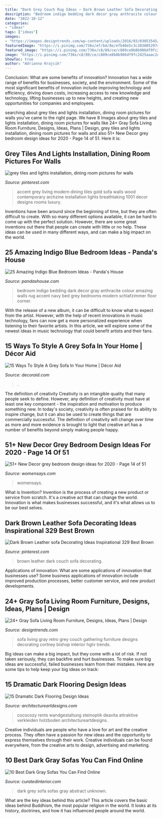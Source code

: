 ```yaml
---
title: "Dark Grey Couch Rug Ideas ~ Dark Brown Leather Sofa Decorating Ideas Inspirational 329 Best Brown"
description: "Bedroom indigo bedding dark decor gray anthracite colour amazing walls rug accent navy bed grey bedrooms modern schlafzimmer floor corner"
date: "2022-10-12"
categories:
- "ideas"
tags: ["ideas"]
images:
- "https://images.designtrends.com/wp-content/uploads/2016/03/03053545/Living-Room-With-Retro-Grey-Sofa.jpeg"
featuredImage: "https://i.pinimg.com/736x/ef/b4/8e/efb48e5c3c3830052974b032aadae422.jpg"
featured_image: "https://i.pinimg.com/736x/c8/89/ce/c889ce8b8b986df9fc2425aaac2e9328.jpg"
image: "https://i.pinimg.com/736x/c8/89/ce/c889ce8b8b986df9fc2425aaac2e9328.jpg"
ShowToc: true
author: "Adrianna Krajcik"
---
```



Conclusion: What are some benefits of innovation?
Innovation has a wide range of benefits for businesses, society, and the environment. Some of the most significant benefits of innovation include improving technology and efficiency, driving down costs, increasing access to new knowledge and technology, lifting businesses up to new heights, and creating new opportunities for companies and employees.

	

		
searching about grey tiles and lights installation, dining room pictures for walls you've came to the right page. We have 8 Images about grey tiles and lights installation, dining room pictures for walls like 24+ Gray Sofa Living Room Furniture, Designs, Ideas, Plans | Design, grey tiles and lights installation, dining room pictures for walls and also 51+ New Decor grey bedroom design ideas for 2020 - Page 14 of 51. Here it is:
		
    
## Grey Tiles And Lights Installation, Dining Room Pictures For Walls

<img loading=lazy src="https://i.pinimg.com/736x/c8/89/ce/c889ce8b8b986df9fc2425aaac2e9328.jpg" onerror="this.onerror=null;this.src='https://tse2.mm.bing.net/th?id=OIP.qYMu82VLEbs9PNtOScKuXgHaJC&amp;pid=15.1';" alt="grey tiles and lights installation, dining room pictures for walls">

_Source: pinterest.com_

>accent grey living modern dining tiles gold sofa walls wood contemporary archzine installation lights breathtaking 1001 decor designs rooms luxury. 

	

Inventions have been around since the beginning of time, but they are often difficult to create. With so many different options available, it can be hard to come up with the perfect solution. However, there are some great inventions out there that people can create with little or no help. These ideas can be used in many different ways, and can make a big impact on the world.

    
## 25 Amazing Indigo Blue Bedroom Ideas - Panda&#039;s House

<img loading=lazy src="http://www.pandashouse.com/wp-content/uploads/2015/12/indigo-and-white-bedroom-1-533x800.jpg?c8cd4e" onerror="this.onerror=null;this.src='https://tse4.mm.bing.net/th?id=OIP.iCbUQjwQ-0pRKLUffyU3jQHaLH&amp;pid=15.1';" alt="25 Amazing Indigo Blue Bedroom Ideas - Panda&#039;s House">

_Source: pandashouse.com_

>bedroom indigo bedding dark decor gray anthracite colour amazing walls rug accent navy bed grey bedrooms modern schlafzimmer floor corner. 

	

With the release of a new album, it can be difficult to know what to expect from the artist. However, with the help of recent innovations in music technology, fans can now get a more personalized experience when listening to their favorite artists. In this article, we will explore some of the newest ideas in music technology that could benefit artists and their fans.

    
## 15 Ways To Style A Grey Sofa In Your Home | Décor Aid

<img loading=lazy src="https://www.decoraid.com/wp-content/uploads/2017/03/grey-sofa-area-rug.jpg" onerror="this.onerror=null;this.src='https://tse3.mm.bing.net/th?id=OIP.b7lHIsFX93nel7MFWzRCQwHaE8&amp;pid=15.1';" alt="15 Ways To Style A Grey Sofa In Your Home | Décor Aid">

_Source: decoraid.com_

>. 

	

The definition of creativity
Creativity is an intangible quality that many people seek to define. However, any definition of creativity must have at least one key component - the inspiration and motivation to produce something new. In today's society, creativity is often praised for its ability to inspire change, but it can also be used to create things that are commercially successful. The definition of creativity will change over time as more and more evidence is brought to light that creative art has a number of benefits beyond simply making people happy.

    
## 51+ New Decor Grey Bedroom Design Ideas For 2020 - Page 14 Of 51

<img loading=lazy src="https://www.womensays.com/wp-content/uploads/2020/03/New-Decor-grey-bedroom-design-ideas-for-2020-12.jpg" onerror="this.onerror=null;this.src='https://tse3.mm.bing.net/th?id=OIP.iQBUMD9OXkDZiz7JnNIo9gHaLH&amp;pid=15.1';" alt="51+ New Decor grey bedroom design ideas for 2020 - Page 14 of 51">

_Source: womensays.com_

>womensays. 

	

What is Invention?
Invention is the process of creating a new product or service from scratch. It's a creative act that can change the world. Innovation is what makes businesses successful, and it's what allows us to be our best selves.

    
## Dark Brown Leather Sofa Decorating Ideas Inspirational 329 Best Brown

<img loading=lazy src="https://i.pinimg.com/736x/ef/b4/8e/efb48e5c3c3830052974b032aadae422.jpg" onerror="this.onerror=null;this.src='https://tse2.mm.bing.net/th?id=OIP.U4GCR2AZDg4F6lKBNXG_KQHaLH&amp;pid=15.1';" alt="Dark Brown Leather sofa Decorating Ideas Inspirational 329 Best Brown">

_Source: pinterest.com_

>brown leather dark couch sofa decorating. 

	

Applications of innovation: What are some applications of innovation that businesses use?
Some business applications of innovation include improved production processes, better customer service, and new product developments.

    
## 24+ Gray Sofa Living Room Furniture, Designs, Ideas, Plans | Design

<img loading=lazy src="https://images.designtrends.com/wp-content/uploads/2016/03/03053545/Living-Room-With-Retro-Grey-Sofa.jpeg" onerror="this.onerror=null;this.src='https://tse1.mm.bing.net/th?id=OIP.CWJlAmTk811OUhNNSduv7gHaLH&amp;pid=15.1';" alt="24+ Gray Sofa Living Room Furniture, Designs, Ideas, Plans | Design">

_Source: designtrends.com_

>sofa living gray retro grey couch gathering furniture designs decorating cortney bishop interior hgtv trends. 

	

Big ideas can make a big impact, but they come with a lot of risk. If not taken seriously, they can backfire and hurt businesses. To make sure big ideas are successful, failed businesses learn from their mistakes. Here are some tips to help keep your big ideas on track:

    
## 15 Dramatic Dark Flooring Design Ideas

<img loading=lazy src="https://www.architectureartdesigns.com/wp-content/uploads/2015/03/26.jpg" onerror="this.onerror=null;this.src='https://tse4.mm.bing.net/th?id=OIP.GDXKbpNvBrJywOJYTqmVaQHaFj&amp;pid=15.1';" alt="15 Dramatic Dark Flooring Design Ideas">

_Source: architectureartdesigns.com_

>cococozy rents wandgestaltung steinoptik deavita attraktive verkleiden holzboden architectureartdesigns. 

	

Creative individuals are people who have a love for art and the creative process. They often have a passion for new ideas and the opportunity to express themselves through their work. Creative individuals can be found everywhere, from the creative arts to design, advertising and marketing.

    
## 10 Best Dark Gray Sofas You Can Find Online

<img loading=lazy src="http://curatedinterior.com/wp-content/uploads/2018/03/Dark-grey-sofa-with-abstract-art-and-round-white-coffee-table.jpg" onerror="this.onerror=null;this.src='https://tse2.mm.bing.net/th?id=OIP.5hQXXtwMS6iEp7RGUeSmVgHaJP&amp;pid=15.1';" alt="10 Best Dark Gray Sofas You Can Find Online">

_Source: curatedinterior.com_

>dark grey sofa sofas gray abstract unknown. 

	

What are the key ideas behind this article?
This article covers the basic ideas behind Buddhism, the most popular religion in the world. It looks at its history, doctrines, and how it has influenced people around the world.

